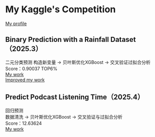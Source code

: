 # My Kaggle's Competition
[My profile](https://www.kaggle.com/ou20040313)  
## Binary Prediction with a Rainfall Dataset（2025.3）  
二元分类预测
构造新变量 -> 贝叶斯优化XGBoost -> 交叉验证过拟合分析  
Score：0.90037 TOP6%  
[My work](https://www.kaggle.com/code/ou20040313/bayes-xgboost)  
[Improved my work](https://www.kaggle.com/code/kaigaokaigao/fe-cv-0-886-lb-0-864-single-xgboost/notebook)  

## Predict Podcast Listening Time（2025.4）
回归预测  
数据清洗 -> 贝叶斯优化XGBoost -> 交叉验证与过拟合分析  
Score：12.63624  
[My work](https://www.kaggle.com/code/ou20040313/12-636-xgboost-bayes)  
